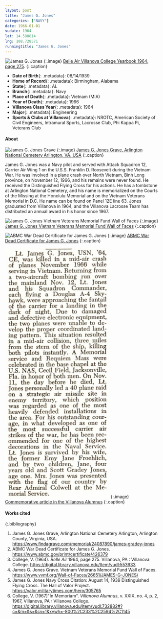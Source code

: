 ```yaml
---
layout: post
title: "James G. Jones"
categories: ["NAVY"]
date: 1966-01-01
vudate: 1964
lat: 14.588814
lng: 108.728571
runningtitle: "James G. Jones"
---
```



![James G. Jones](images/Jones_JamesG.jpg)
  {:.image}
[Belle Air Villanova College Yearbook 1964, page 275](https://digital.library.villanova.edu/Item/vudl:553633#?c=&m=&s=&cv=253&xywh=-1528%2C-1%2C5217%2C3000).
  {:.caption}

* **Date of Birth**{: .metadata}: 08/14/1939
* **Home of Record**{: .metadata}: Birmingham, Alabama
* **State**{: .metadata}: AL
* **Branch**{: .metadata}: Navy
* **Place of Death**{: .metadata}: Vietnam (MIA)
* **Year of Death**{: .metadata}: 1966
* **Villanova Class Year**{: .metadata}: 1964
* **Major**{: .metadata}: Engineering
* **Sports & Clubs at Villanova**{: .metadata}: NROTC, American Society of Civil Engineers, Intramural Sports, Lacrosse Club, Phi Kappa Pi, Veterans Club


#### About

![James G. Jones Grave](images/Jones_JamesG_Grave.jpg)
  {:.image}
[James G. Jones Grave, Arlington National Cemetery Arlington, VA, USA](https://www.findagrave.com/memorial/24087890/james-gradey-jones)
  {:.caption}

James G. Jones was a Navy pilot and served with Attack Squadron 12, Carrier Air Wing 1 on the U.S.S. Franklin D. Roosevelt during the Vietnam War. He was involved in a plane crash over North Vietnam, Binh Long province, on November 12, 1966, and his remains were never found. He received the Distinguished Flying Cross for his actions. He has a tombstone at Arlington National Cemetery, and his name is memorialized on the Courts of the Missing at the Honolulu Memorial and on the Vietnam Veterans Memorial in D.C. He name can be found on Panel 12E line 63. Jones graduated from Villanova in 1964, and the Villanova Lacrosse Team has distributed an annual award in his honor since 1967.

![James G. Jones Vietnam Veterans Memorial Fund Wall of Faces](images/Jones_JamesG_WallOfFaces.jpg)
  {:.image}
[James G. Jones Vietnam Veterans Memorial Fund Wall of Faces](https://www.vvmf.org/Wall-of-Faces/26651/JAMES-G-JONES/)
  {:.caption}


![ABMC War Dead Certificate for James G. Jones](images/Jones_JamesG_ABMC_War_Dead_Certificate.jpg)
  {:.image}
[ABMC War Dead Certificate for James G. Jones](https://www.abmc.gov/print/certificate/426379)
  {:.caption}

![Commemorative article in the Villanova Alumnus](images/Jones_JamesG_Article.jpg)
  {:.image}
[Commemorative article in the Villanova Alumnus](https://digital.library.villanova.edu/Item/vudl:732882#?c=&m=&s=&cv=1&xywh=-1501%2C-290%2C5053%2C1691)
  {:.caption}

#### Works cited

{:.bibliography}
1. James G. Jones Grave, Arlington National Cemetery Arlington, Arlington County, Virginia, USA. <https://www.findagrave.com/memorial/24087890/james-gradey-jones>
2. ABMC War Dead Certificate for James G. Jones. <https://www.abmc.gov/print/certificate/426379>
3. College, V. (1964). _Belle Air_ 1964, page 275. Villanova, PA : Villanova College. <https://digital.library.villanova.edu/Item/vudl:553633>
4. James G. Jones Grave. Vietnam Veterans Memorial Fund Wall of Faces. <https://www.vvmf.org/Wall-of-Faces/26651/JAMES-G-JONES/>
5. James G. Jones Navy Cross Citation: August 14, 1939 Distinguished Flying Cross. The Hall of Valor Project. <https://valor.militarytimes.com/hero/305765>
6. College, V. (1967)"In Memoriam". _Villanova Alumnus_, v. XXIX, no. 4, p. 2, 1967, Villanova, PA : Villanova College. <https://digital.library.villanova.edu/Item/vudl:732882#?c=&m=&s=&cv=1&xywh=-800%2C233%2C2594%2C1145>
